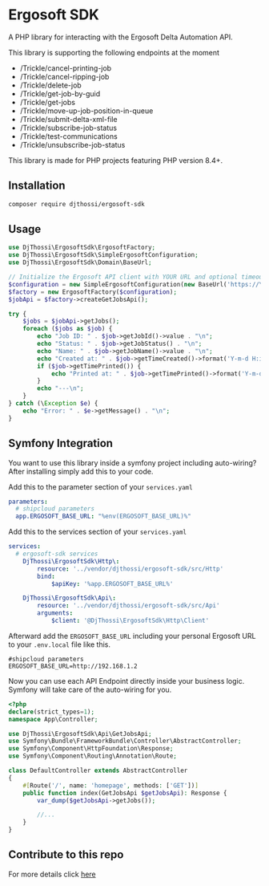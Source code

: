 # Ergosoft SDK

A PHP library for interacting with the Ergosoft Delta Automation API.

This library is supporting the following endpoints at the moment

- /Trickle/cancel-printing-job
- /Trickle/cancel-ripping-job
- /Trickle/delete-job
- /Trickle/get-job-by-guid
- /Trickle/get-jobs
- /Trickle/move-up-job-position-in-queue
- /Trickle/submit-delta-xml-file
- /Trickle/subscribe-job-status
- /Trickle/test-communications
- /Trickle/unsubscribe-job-status

This library is made for PHP projects featuring PHP version 8.4+.

## Installation

```bash
composer require djthossi/ergosoft-sdk
```

## Usage

```php
use DjThossi\ErgosoftSdk\ErgosoftFactory;
use DjThossi\ErgosoftSdk\SimpleErgosoftConfiguration;
use DjThossi\ErgosoftSdk\Domain\BaseUrl;

// Initialize the Ergosoft API client with YOUR URL and optional timeout (defaults to 10s)
$configuration = new SimpleErgosoftConfiguration(new BaseUrl('https://YOUR_API_URL'));
$factory = new ErgosoftFactory($configuration);
$jobApi = $factory->createGetJobsApi();

try {
    $jobs = $jobApi->getJobs();
    foreach ($jobs as $job) {
        echo "Job ID: " . $job->getJobId()->value . "\n";
        echo "Status: " . $job->getJobStatus() . "\n";
        echo "Name: " . $job->getJobName()->value . "\n";
        echo "Created at: " . $job->getTimeCreated()->format('Y-m-d H:i:s') . "\n";
        if ($job->getTimePrinted()) {
            echo "Printed at: " . $job->getTimePrinted()->format('Y-m-d H:i:s') . "\n";
        }
        echo "---\n";
    }
} catch (\Exception $e) {
    echo "Error: " . $e->getMessage() . "\n";
}
```

## Symfony Integration
You want to use this library inside a symfony project including auto-wiring? After installing simply add this to your code.

Add this to the parameter section of your `services.yaml`
```yaml
parameters:
  # shipcloud parameters
  app.ERGOSOFT_BASE_URL: "%env(ERGOSOFT_BASE_URL)%"
```

Add this to the services section of your `services.yaml`
```yaml
services:
  # ergosoft-sdk services
    DjThossi\ErgosoftSdk\Http\:
        resource: '../vendor/djthossi/ergosoft-sdk/src/Http'
        bind:
            $apiKey: '%app.ERGOSOFT_BASE_URL%'

    DjThossi\ErgosoftSdk\Api\:
        resource: '../vendor/djthossi/ergosoft-sdk/src/Api'
        arguments:
            $client: '@DjThossi\ErgosoftSdk\Http\Client'
```

Afterward add the `ERGOSOFT_BASE_URL` including your personal Ergosoft URL to your `.env.local` file like this.
```apacheconf
#shipcloud parameters
ERGOSOFT_BASE_URL=http://192.168.1.2
```

Now you can use each API Endpoint directly inside your business logic. Symfony will take care of the auto-wiring for you.
```php
<?php
declare(strict_types=1);
namespace App\Controller;

use DjThossi\ErgosoftSdk\Api\GetJobsApi;
use Symfony\Bundle\FrameworkBundle\Controller\AbstractController;
use Symfony\Component\HttpFoundation\Response;
use Symfony\Component\Routing\Annotation\Route;

class DefaultController extends AbstractController
{
    #[Route('/', name: 'homepage', methods: ['GET'])]
    public function index(GetJobsApi $getJobsApi): Response {
        var_dump($getJobsApi->getJobs());

        //...
    }
}
```

## Contribute to this repo
For more details click [here](CONTRIBUTING.md)
